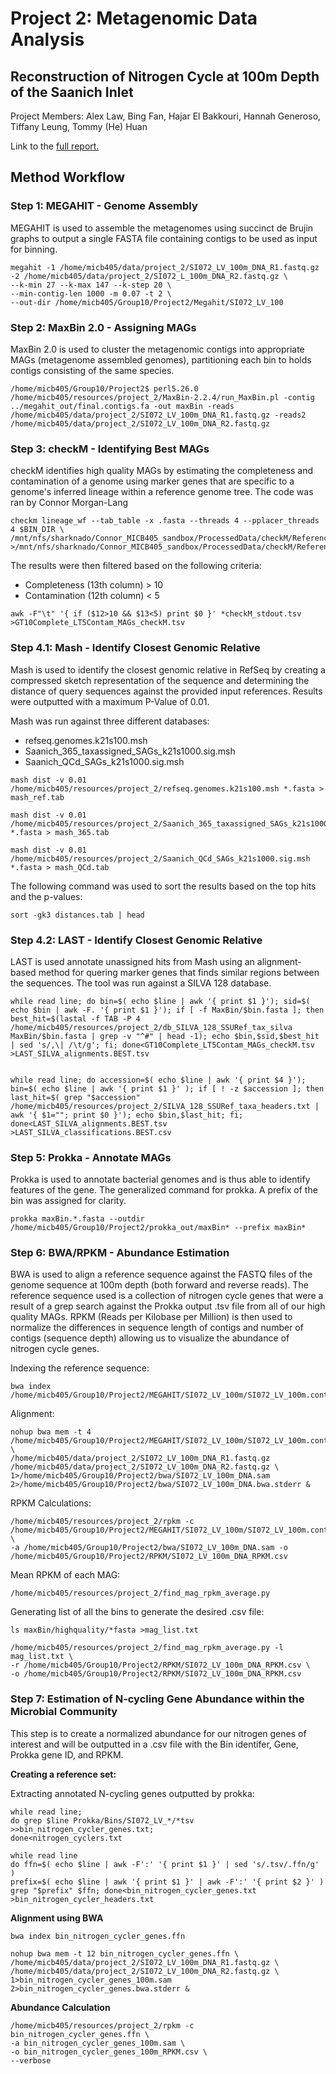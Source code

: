 # Project 2: Metagenomic Data Analysis 
## Reconstruction of Nitrogen Cycle at 100m Depth of the Saanich Inlet

Project Members: Alex Law, Bing Fan, Hajar El Bakkouri, Hannah Generoso, Tiffany Leung, Tommy (He) Huan

Link to the [full report.](https://docs.google.com/document/d/1pEF2VYwSx9Uh5TSB2BYKabZZf5Ln8tIQLf5F-qeYLQU/edit?usp=sharing)

## Method Workflow
### Step 1: MEGAHIT - Genome Assembly
MEGAHIT is used to assemble the metagenomes using succinct de Brujin graphs to output a single FASTA file containing contigs to be used as input for binning.

```
megahit -1 /home/micb405/data/project_2/SI072_LV_100m_DNA_R1.fastq.gz -2 /home/micb405/data/project_2/SI072_L_100m_DNA_R2.fastq.gz \
--k-min 27 --k-max 147 --k-step 20 \
--min-contig-len 1000 -m 0.07 -t 2 \
--out-dir /home/micb405/Group10/Project2/Megahit/SI072_LV_100
```

### Step 2: MaxBin 2.0 - Assigning MAGs
MaxBin 2.0 is used to cluster the metagenomic contigs into appropriate MAGs (metagenome assembled genomes), partitioning each bin to holds contigs consisting of the same species.

```
/home/micb405/Group10/Project2$ perl5.26.0 
/home/micb405/resources/project_2/MaxBin-2.2.4/run_MaxBin.pl -contig ../megahit_out/final.contigs.fa -out maxBin -reads 
/home/micb405/data/project_2/SI072_LV_100m_DNA_R1.fastq.gz -reads2 
/home/micb405/data/project_2/SI072_LV_100m_DNA_R2.fastq.gz
```

### Step 3: checkM - Identifying Best MAGs
checkM identifies high quality MAGs by estimating the completeness and contamination of a genome using marker genes that are specific to a genome's inferred lineage within a reference genome tree. The code was ran by Connor Morgan-Lang

``` 
checkm lineage_wf --tab_table -x .fasta --threads 4 --pplacer_threads 4 $BIN_DIR \
/mnt/nfs/sharknado/Connor_MICB405_sandbox/ProcessedData/checkM/Reference/$sid\_checkm_output/ >/mnt/nfs/sharknado/Connor_MICB405_sandbox/ProcessedData/checkM/Reference/$sid\_checkM_stdout.tsv
```
The results were then filtered based on the following criteria:
* Completeness (13th column) > 10
* Contamination (12th column) < 5

```
awk -F"\t" '{ if ($12>10 && $13<5) print $0 }' *checkM_stdout.tsv >GT10Complete_LT5Contam_MAGs_checkM.tsv
```

### Step 4.1: Mash - Identify Closest Genomic Relative
Mash is used to identify the closest genomic relative in RefSeq by creating a compressed sketch representation of the sequence and determining the distance of query sequences against the provided input references. Results were outputted with a maximum P-Value of 0.01.

Mash was run against three different databases:
* refseq.genomes.k21s100.msh
* Saanich_365_taxassigned_SAGs_k21s1000.sig.msh
* Saanich_QCd_SAGs_k21s1000.sig.msh 

```
mash dist -v 0.01 /home/micb405/resources/project_2/refseq.genomes.k21s100.msh *.fasta > mash_ref.tab

mash dist -v 0.01 /home/micb405/resources/project_2/Saanich_365_taxassigned_SAGs_k21s1000.sig.msh *.fasta > mash_365.tab

mash dist -v 0.01 /home/micb405/resources/project_2/Saanich_QCd_SAGs_k21s1000.sig.msh *.fasta > mash_QCd.tab 
```
The following command was used to sort the results based on the top hits and the p-values:
```
sort -gk3 distances.tab | head
```

### Step 4.2: LAST - Identify Closest Genomic Relative
LAST is used annotate unassigned hits from Mash using an alignment-based method for quering marker genes that finds similar regions between the sequences. The tool was run against a SILVA 128 database.

```
while read line; do bin=$( echo $line | awk '{ print $1 }'); sid=$( echo $bin | awk -F. '{ print $1 }'); if [ -f MaxBin/$bin.fasta ]; then best_hit=$(lastal -f TAB -P 4 /home/micb405/resources/project_2/db_SILVA_128_SSURef_tax_silva MaxBin/$bin.fasta | grep -v "^#" | head -1); echo $bin,$sid,$best_hit | sed 's/,\| /\t/g'; fi; done<GT10Complete_LT5Contam_MAGs_checkM.tsv >LAST_SILVA_alignments.BEST.tsv


while read line; do accession=$( echo $line | awk '{ print $4 }'); bin=$( echo $line | awk '{ print $1 }' ); if [ ! -z $accession ]; then last_hit=$( grep "$accession" /home/micb405/resources/project_2/SILVA_128_SSURef_taxa_headers.txt | awk '{ $1=""; print $0 }'); echo $bin,$last_hit; fi; done<LAST_SILVA_alignments.BEST.tsv >LAST_SILVA_classifications.BEST.csv
```

### Step 5: Prokka - Annotate MAGs
Prokka is used to annotate bacterial genomes and is thus able to identify features of the gene.
The generalized command for prokka. A prefix of the bin was assigned for clarity.
```
prokka maxBin.*.fasta --outdir /home/micb405/Group10/Project2/prokka_out/maxBin* --prefix maxBin*
```

### Step 6: BWA/RPKM - Abundance Estimation
BWA is used to align a reference sequence against the FASTQ files of the genome sequence at 100m depth (both forward and reverse reads). The reference sequence used is a collection of nitrogen cycle genes that were a result of a grep search against the Prokka output .tsv file from all of our high quality MAGs.
RPKM (Reads per Kilobase per Million) is then used to normalize the differences in sequence length of contigs and number of contigs (sequence depth) allowing us to visualize the abundance of nitrogen cycle genes.

Indexing the reference sequence:
```
bwa index /home/micb405/Group10/Project2/MEGAHIT/SI072_LV_100m/SI072_LV_100m.contigs.fa
```
Alignment:
```
nohup bwa mem -t 4 /home/micb405/Group10/Project2/MEGAHIT/SI072_LV_100m/SI072_LV_100m.contigs.fa \
/home/micb405/data/project_2/SI072_LV_100m_DNA_R1.fastq.gz /home/micb405/data/project_2/SI072_LV_100m_DNA_R2.fastq.gz \
1>/home/micb405/Group10/Project2/bwa/SI072_LV_100m_DNA.sam 2>/home/micb405/Group10/Project2/bwa/SI072_LV_100m_DNA.bwa.stderr &
```
RPKM Calculations:
```
/home/micb405/resources/project_2/rpkm -c /home/micb405/Group10/Project2/MEGAHIT/SI072_LV_100m/SI072_LV_100m.contigs.fa \
-a /home/micb405/Group10/Project2/bwa/SI072_LV_100m_DNA.sam -o /home/micb405/Group10/Project2/RPKM/SI072_LV_100m_DNA_RPKM.csv
```
Mean RPKM of each MAG:
```
/home/micb405/resources/project_2/find_mag_rpkm_average.py
```
Generating list of all the bins to generate the desired .csv file:
```
ls maxBin/highquality/*fasta >mag_list.txt

/home/micb405/resources/project_2/find_mag_rpkm_average.py -l mag_list.txt \
-r /home/micb405/Group10/Project2/RPKM/SI072_LV_100m_DNA_RPKM.csv \
-o /home/micb405/Group10/Project2/RPKM/SI072_LV_100m_DNA_RPKM.csv
```
### Step 7: Estimation of N-cycling Gene Abundance within the Microbial Community
This step is to create a normalized abundance for our nitrogen genes of interest and will be outputted in a .csv file with the Bin identifer, Gene, Prokka gene ID, and RPKM.

**Creating a reference set:**

Extracting annotated N-cycling genes outputted by prokka:
```
while read line; 
do grep $line Prokka/Bins/SI072_LV_*/*tsv >>bin_nitrogen_cycler_genes.txt; 
done<nitrogen_cyclers.txt

while read line
do ffn=$( echo $line | awk -F':' '{ print $1 }' | sed 's/.tsv/.ffn/g' )
prefix=$( echo $line | awk '{ print $1 }' | awk -F':' '{ print $2 }' )
grep "$prefix" $ffn; done<bin_nitrogen_cycler_genes.txt >bin_nitrogen_cycler_headers.txt
```

**Alignment using BWA**
```
bwa index bin_nitrogen_cycler_genes.ffn
```
```
nohup bwa mem -t 12 bin_nitrogen_cycler_genes.ffn \
/home/micb405/data/project_2/SI072_LV_100m_DNA_R1.fastq.gz \
/home/micb405/data/project_2/SI072_LV_100m_DNA_R2.fastq.gz \
1>bin_nitrogen_cycler_genes_100m.sam 2>bin_nitrogen_cycler_genes.bwa.stderr &
```
**Abundance Calculation**
```
/home/micb405/resources/project_2/rpkm -c bin_nitrogen_cycler_genes.ffn \
-a bin_nitrogen_cycler_genes_100m.sam \
-o bin_nitrogen_cycler_genes_100m_RPKM.csv \
--verbose
```
